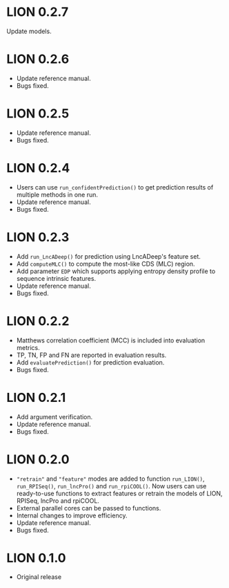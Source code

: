 # LION 0.2.7
Update models.

# LION 0.2.6

* Update reference manual.
* Bugs fixed.

# LION 0.2.5

* Update reference manual.
* Bugs fixed.

# LION 0.2.4

* Users can use `run_confidentPrediction()` to get prediction results of multiple methods in one run.
* Update reference manual.
* Bugs fixed.

# LION 0.2.3

* Add `run_LncADeep()` for prediction using LncADeep's feature set.
* Add `computeMLC()` to compute the most-like CDS (MLC) region.
* Add parameter `EDP` which supports applying entropy density profile to sequence intrinsic features.
* Update reference manual.
* Bugs fixed.

# LION 0.2.2

* Matthews correlation coefficient (MCC) is included into evaluation metrics.
* TP, TN, FP and FN are reported in evaluation results.
* Add `evaluatePrediction()` for prediction evaluation.
* Bugs fixed.

# LION 0.2.1

* Add argument verification.
* Update reference manual.
* Bugs fixed.

# LION 0.2.0

* `"retrain"` and `"feature"` modes are added to function `run_LION()`, `run_RPISeq()`, `run_lncPro()` and `run_rpiCOOL()`. Now users can use ready-to-use functions to extract features or retrain the models of LION, RPISeq, lncPro and rpiCOOL.
* External parallel cores can be passed to functions.
* Internal changes to improve efficiency.
* Update reference manual.
* Bugs fixed.

# LION 0.1.0

* Original release
